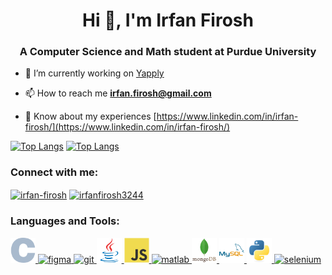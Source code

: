 <h1 align="center">Hi 👋, I'm Irfan Firosh</h1>
<h3 align="center">A Computer Science and Math student at Purdue University</h3>

- 🔭 I’m currently working on [Yapply](https://github.com/Irfan-Firosh/Yapply-backend)

- 📫 How to reach me **irfan.firosh@gmail.com**
  
- 📄 Know about my experiences [https://www.linkedin.com/in/irfan-firosh/](https://www.linkedin.com/in/irfan-firosh/)
  
<!--[![Irfan's GitHub stats](https://github-readme-stats.vercel.app/api?username=Irfan-Firosh&show_icons=true&theme=dracula&bg_color=00000000#gh-dark-mode-only)](https://github.com/Irfan-Firosh/#gh-dark-mode-only)
[![Irfan's GitHub stats](https://github-readme-stats.vercel.app/api?username=Irfan-Firosh&show_icons=true&theme=default&bg_color=00000000#gh-light-mode-only)](https://github.com/Irfan-Firosh/#gh-light-mode-only)
-->

[![Top Langs](https://github-readme-stats.vercel.app/api/top-langs/?username=Irfan-Firosh&layout=donut&theme=dracula&hide_progress=false&bg_color=00000000)](https://github.com/Irfan-Firosh/#gh-dark-mode-only)
[![Top Langs](https://github-readme-stats.vercel.app/api/top-langs/?username=Irfan-Firosh&layout=donut&theme=default&hide_progress=false&bg_color=00000000)](https://github.com/Irfan-Firosh/#gh-light-mode-only)

<h3 align="left">Connect with me:</h3>
<p align="left">
<a href="https://linkedin.com/in/irfan-firosh" target="blank"><img align="center" src="https://raw.githubusercontent.com/rahuldkjain/github-profile-readme-generator/master/src/images/icons/Social/linked-in-alt.svg" alt="irfan-firosh" height="30" width="40" /></a>
<a href="https://www.youtube.com/channel/UC5Ht58-LINxl7Sf5kzCvJhg" target="blank"><img align="center" src="https://raw.githubusercontent.com/rahuldkjain/github-profile-readme-generator/master/src/images/icons/Social/youtube.svg" alt="irfanfirosh3244" height="30" width="40" /></a>
</p>

<h3 align="left">Languages and Tools:</h3>
<p align="left"> <a href="https://www.cprogramming.com/" target="_blank" rel="noreferrer"> <img src="https://raw.githubusercontent.com/devicons/devicon/master/icons/c/c-original.svg" alt="c" width="40" height="40"/> </a> <a href="https://www.figma.com/" target="_blank" rel="noreferrer"> <img src="https://www.vectorlogo.zone/logos/figma/figma-icon.svg" alt="figma" width="40" height="40"/> </a> <a href="https://git-scm.com/" target="_blank" rel="noreferrer"> <img src="https://www.vectorlogo.zone/logos/git-scm/git-scm-icon.svg" alt="git" width="40" height="40"/> </a> <a href="https://www.java.com" target="_blank" rel="noreferrer"> <img src="https://raw.githubusercontent.com/devicons/devicon/master/icons/java/java-original.svg" alt="java" width="40" height="40"/> </a> <a href="https://developer.mozilla.org/en-US/docs/Web/JavaScript" target="_blank" rel="noreferrer"> <img src="https://raw.githubusercontent.com/devicons/devicon/master/icons/javascript/javascript-original.svg" alt="javascript" width="40" height="40"/> </a> <a href="https://www.mathworks.com/" target="_blank" rel="noreferrer"> <img src="https://upload.wikimedia.org/wikipedia/commons/2/21/Matlab_Logo.png" alt="matlab" width="40" height="40"/> </a> <a href="https://www.mongodb.com/" target="_blank" rel="noreferrer"> <img src="https://raw.githubusercontent.com/devicons/devicon/master/icons/mongodb/mongodb-original-wordmark.svg" alt="mongodb" width="40" height="40"/> </a> <a href="https://www.mysql.com/" target="_blank" rel="noreferrer"> <img src="https://raw.githubusercontent.com/devicons/devicon/master/icons/mysql/mysql-original-wordmark.svg" alt="mysql" width="40" height="40"/> </a> <a href="https://www.python.org" target="_blank" rel="noreferrer"> <img src="https://raw.githubusercontent.com/devicons/devicon/master/icons/python/python-original.svg" alt="python" width="40" height="40"/> </a> <a href="https://www.selenium.dev" target="_blank" rel="noreferrer"> <img src="https://raw.githubusercontent.com/detain/svg-logos/780f25886640cef088af994181646db2f6b1a3f8/svg/selenium-logo.svg" alt="selenium" width="40" height="40"/> </a> </p>
